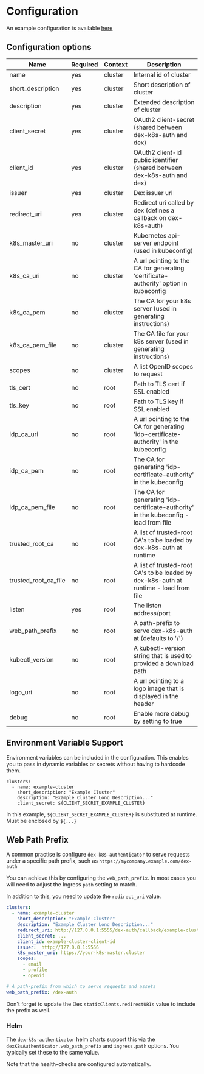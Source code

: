 # Configuration

An example configuration is available [here](../examples/config.yaml)

## Configuration options


| Name                   | Required | Context | Description                                                                           |
|------------------------|----------|---------|---------------------------------------------------------------------------------------|
| name                   | yes      | cluster | Internal id of cluster                                                                |
| short_description      | yes      | cluster | Short description of cluster                                                          |
| description            | yes      | cluster | Extended description of cluster                                                       |
| client_secret          | yes      | cluster | OAuth2 client-secret (shared between dex-k8s-auth and dex)                            |
| client_id              | yes      | cluster | OAuth2 client-id public identifier (shared between dex-k8s-auth and dex)              |
| issuer                 | yes      | cluster | Dex issuer url                                                                        |
| redirect_uri           | yes      | cluster | Redirect uri called by dex (defines a callback on dex-k8s-auth)                       |
| k8s_master_uri         | no       | cluster | Kubernetes api-server endpoint (used in kubeconfig)                                   |
| k8s_ca_uri             | no       | cluster | A url pointing to the CA for generating 'certificate-authority' option in kubeconfig  |
| k8s_ca_pem             | no       | cluster | The CA for your k8s server (used in generating instructions)                          |
| k8s_ca_pem_file        | no       | cluster | The CA file for your k8s server (used in generating instructions)                     |
| scopes                 | no       | cluster | A list OpenID scopes to request                                                       |
| tls_cert               | no       | root    | Path to TLS cert if SSL enabled                                                       |
| tls_key                | no       | root    | Path to TLS key if SSL enabled                                                        |
| idp_ca_uri             | no       | root    | A url pointing to the CA for generating 'idp-certificate-authority' in the kubeconfig |
| idp_ca_pem             | no       | root    | The CA for generating 'idp-certificate-authority' in the kubeconfig                   |
| idp_ca_pem_file        | no       | root    | The CA for generating 'idp-certificate-authority' in the kubeconfig - load from file  |
| trusted_root_ca        | no       | root    | A list of trusted-root CA's to be loaded by dex-k8s-auth at runtime                   |
| trusted_root_ca_file   | no       | root    | A list of trusted-root CA's to be loaded by dex-k8s-auth at runtime - load from file  |
| listen                 | yes      | root    | The listen address/port                                                               |
| web_path_prefix        | no       | root    | A path-prefix to serve dex-k8s-auth at (defaults to '/')                              |
| kubectl_version        | no       | root    | A kubectl-version string that is used to provided a download path                     |
| logo_uri               | no       | root    | A url pointing to a logo image that is displayed in the header                        |
| debug                  | no       | root    | Enable more debug by setting to true                                                  |

## Environment Variable Support

Environment variables can be included in the configuration. This enables you to pass in dynamic variables or secrets without having to hardcode them.
```
clusters:
  - name: example-cluster
    short_description: "Example Cluster"
    description: "Example Cluster Long Description..."
    client_secret: ${CLIENT_SECRET_EXAMPLE_CLUSTER}
```

In this example, `${CLIENT_SECRET_EXAMPLE_CLUSTER}` is substituted at runtime. Must be enclosed by `${...}`

## Web Path Prefix

A common practise is configure `dex-k8s-authenticator` to serve requests under a specific path prefix, such as `https://mycompany.example.com/dex-auth`

You can achieve this by configuring the `web_path_prefix`. In most cases you will need to adjust the Ingress `path` setting to match.

In addition to this, you need to update the `redirect_uri` value.

```yaml
clusters:
  - name: example-cluster
    short_description: "Example Cluster"
    description: "Example Cluster Long Description..."
    redirect_uri: http://127.0.0.1:5555/dex-auth/callback/example-cluster
    client_secret: ...
    client_id: example-cluster-client-id
    issuer:  http://127.0.0.1:5556
    k8s_master_uri: https://your-k8s-master.cluster
    scopes:
      - email
      - profile
      - openid

# A path-prefix from which to serve requests and assets
web_path_prefix: /dex-auth
```

Don't forget to update the Dex `staticClients.redirectURIs` value to include the prefix as well.

### Helm

The `dex-k8s-authenticator` helm charts support this via the `dexK8sAuthenticator.web_path_prefix` and `ingress.path` options. You typically set these to the same value.

Note that the health-checks are configured automatically.
